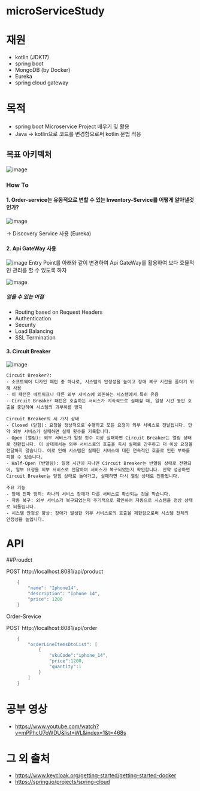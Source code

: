 # microServiceStudy
# 재원
- kotlin (JDK17)
- spring boot
- MongoDB (by Docker)
- Eureka
- spring cloud gateway

# 목적
- spring boot Microservice Project 배우기 및 활용
- Java -> kotlin으로 코드를 변경함으로써 kotlin 문법 적응

## 목표 아키텍처
![image](https://github.com/user-attachments/assets/a4a9ef9b-fe4f-4b73-8a66-c4083452ebe3)


### How To
#### 1. Order-service는 유동적으로 변할 수 있는 Inventory-Service를 어떻게 알아낼것인가?
![image](https://github.com/KYUHEON-LEE-94/microServiceStudy/assets/101496219/22ef289f-788a-4a31-9165-35e6667b0d3a)

-> Discovery Service 사용 (Eureka)

#### 2. Api GateWay 사용
![image](https://github.com/user-attachments/assets/6e8351bb-7d57-43eb-a46a-2c62300c89cf)
Entry Point를 아래와 같이 변경하여 Api GateWay를 활용하여 보다 효율적인 관리를 할 수 있도록 하자

![image](https://github.com/user-attachments/assets/4ed56f1e-a177-4d83-9161-1146013459f9)

##### 얻을 수 있는 이점
- Routing based on Request Headers
- Authentication
- Security
- Load Balancing
- SSL Termination

#### 3. Circuit Breaker
![image](https://github.com/user-attachments/assets/c9cf7125-7ceb-4eca-9d2f-41818b353052)
```
Circuit Breaker?:
- 소프트웨어 디자인 패턴 중 하나로, 시스템의 안정성을 높이고 장애 복구 시간을 줄이기 위해 사용
- 이 패턴은 네트워크나 다른 외부 서비스에 의존하는 시스템에서 특히 유용
- Circuit Breaker 패턴은 호출하는 서비스가 지속적으로 실패할 때, 일정 시간 동안 호출을 중단하여 시스템의 과부하를 방지

Circuit Breaker의 세 가지 상태
- Closed (닫힘): 요청을 정상적으로 수행하고 모든 요청이 외부 서비스로 전달됩니다. 만약 외부 서비스가 실패하면 실패 횟수를 기록합니다.
- Open (열림): 외부 서비스가 일정 횟수 이상 실패하면 Circuit Breaker는 열림 상태로 전환됩니다. 이 상태에서는 외부 서비스로의 호출을 즉시 실패로 간주하고 더 이상 요청을 전달하지 않습니다. 이로 인해 시스템은 실패한 서비스에 대한 연속적인 호출로 인한 부하를 피할 수 있습니다.
- Half-Open (반열림): 일정 시간이 지나면 Circuit Breaker는 반열림 상태로 전환되어, 일부 요청을 외부 서비스로 전달하여 서비스가 복구되었는지 확인합니다. 만약 성공하면 Circuit Breaker는 닫힘 상태로 돌아가고, 실패하면 다시 열림 상태로 전환됩니다.

주요 기능
- 장애 전파 방지: 하나의 서비스 장애가 다른 서비스로 확산되는 것을 막습니다.
- 자동 복구: 외부 서비스가 복구되었는지 주기적으로 확인하여 자동으로 시스템을 정상 상태로 되돌립니다.
- 시스템 안정성 향상: 장애가 발생한 외부 서비스로의 호출을 제한함으로써 시스템 전체의 안정성을 높입니다.
```


# API
##Proudct

POST http://localhost:8081/api/product
```java
    {
        "name": "Iphone14",
        "description": "Iphone 14",
        "price": 1200
    }
```

Order-Srevice

POST http://localhost:8081/api/order
```java
    {
        "orderLineItemsDtoList": [
            {
                "skuCode":"iphone_14",
                "price":1200,
                "quantity":1
            }
        ]
    }
```

# 공부 영상
- https://www.youtube.com/watch?v=mPPhcU7oWDU&list=WL&index=1&t=468s

# 그 외 출처
- https://www.keycloak.org/getting-started/getting-started-docker
- https://spring.io/projects/spring-cloud
